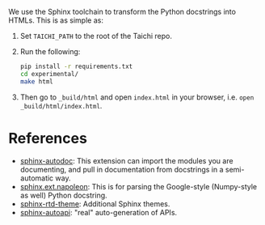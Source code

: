 We use the Sphinx toolchain to transform the Python docstrings into HTMLs. This is as simple as:

1. Set `TAICHI_PATH` to the root of the Taichi repo.
2. Run the following:

    ```sh
    pip install -r requirements.txt
    cd experimental/
    make html
    ```

3. Then go to `_build/html` and open `index.html` in your browser, i.e. `open _build/html/index.html`.

# References

* [sphinx-autodoc](https://www.sphinx-doc.org/en/master/usage/extensions/autodoc.html): This extension can import the modules you are documenting, and pull in documentation from docstrings in a semi-automatic way.
* [sphinx.ext.napoleon](https://sphinxcontrib-napoleon.readthedocs.io/en/latest/index.html): This is for parsing the Google-style (Numpy-style as well) Python docstring.
* [sphinx-rtd-theme](https://sphinx-rtd-theme.readthedocs.io/en/stable/): Additional Sphinx themes.
* [sphinx-autoapi](https://github.com/readthedocs/sphinx-autoapi): "real" auto-generation of APIs.
